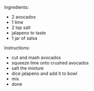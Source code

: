 Ingredients:
- 2 avocados 
- 1 lime
- 2 tsp salt
- jalapeno to taste
- 1 jar of salsa

Instructions:
- cut and mash avocados
- squeeze lime onto crushed avocados
- salt the mixture
- dice jalapeno and add it to bowl
- mix
- done
